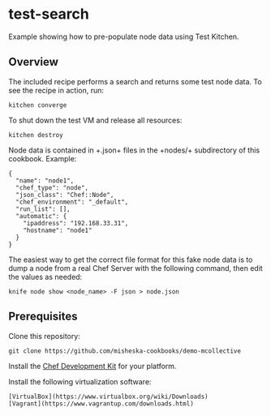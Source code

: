 # test-search

Example showing how to pre-populate node data using Test Kitchen.

## Overview

The included recipe performs a search and returns some test node data.  To see
the recipe in action, run:

    kitchen converge

To shut down the test VM and release all resources:

    kitchen destroy

Node data is contained in +.json+ files in the +nodes/+ subdirectory of this
cookbook.  Example:

    {
      "name": "node1",
      "chef_type": "node",
      "json_class": "Chef::Node",
      "chef_environment": "_default",
      "run_list": [],
      "automatic": {
        "ipaddress": "192.168.33.31",
        "hostname": "node1"
      }
    }

The easiest way to get the correct file format for this fake node data is to
dump a node from a real Chef Server with the following command, then edit
the values as needed:

    knife node show <node_name> -F json > node.json

## Prerequisites

Clone this repository:

    git clone https://github.com/misheska-cookbooks/demo-mcollective

Install the [Chef Development Kit](http://www.getchef.com/downloads/chef-dk) for your platform.

Install the following virtualization software:

    [VirtualBox](https://www.virtualbox.org/wiki/Downloads)
    [Vagrant](https://www.vagrantup.com/downloads.html)
